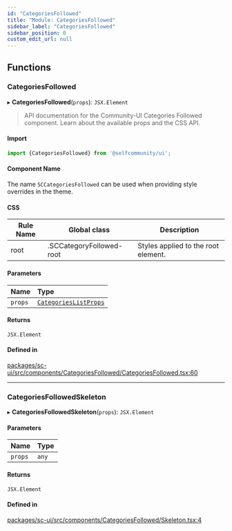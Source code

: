```yaml
---
id: "CategoriesFollowed"
title: "Module: CategoriesFollowed"
sidebar_label: "CategoriesFollowed"
sidebar_position: 0
custom_edit_url: null
---
```


## Functions

### CategoriesFollowed

▸ **CategoriesFollowed**(`props`): `JSX.Element`

> API documentation for the Community-UI Categories Followed component. Learn about the available props and the CSS API.

#### Import
```jsx
import {CategoriesFollowed} from '@selfcommunity/ui';
```
#### Component Name
The name `SCCategoriesFollowed` can be used when providing style overrides in the theme.

#### CSS

|Rule Name|Global class|Description|
|---|---|---|
|root|.SCCategoryFollowed-root|Styles applied to the root element.|

#### Parameters

| Name | Type |
| :------ | :------ |
| `props` | [`CategoriesListProps`](../interfaces/CategoriesSuggestion.CategoriesListProps) |

#### Returns

`JSX.Element`

#### Defined in

[packages/sc-ui/src/components/CategoriesFollowed/CategoriesFollowed.tsx:60](https://github.com/selfcommunity/community-ui/blob/80e4c04/packages/sc-ui/src/components/CategoriesFollowed/CategoriesFollowed.tsx#L60)

___

### CategoriesFollowedSkeleton

▸ **CategoriesFollowedSkeleton**(`props`): `JSX.Element`

#### Parameters

| Name | Type |
| :------ | :------ |
| `props` | `any` |

#### Returns

`JSX.Element`

#### Defined in

[packages/sc-ui/src/components/CategoriesFollowed/Skeleton.tsx:4](https://github.com/selfcommunity/community-ui/blob/80e4c04/packages/sc-ui/src/components/CategoriesFollowed/Skeleton.tsx#L4)
